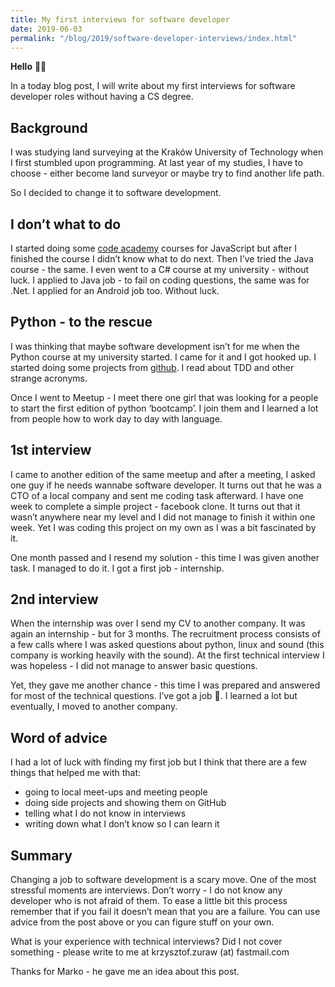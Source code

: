 ```yaml
---
title: My first interviews for software developer
date: 2019-06-03
permalink: "/blog/2019/software-developer-interviews/index.html"
---
```


**Hello** 👋🏻

In a today blog post, I will write about my first interviews for software developer roles without having a CS degree.

## Background

I was studying land surveying at the Kraków University of Technology when I first stumbled upon programming. At last year of my studies, I have to choose - either become land surveyor or maybe try to find another life path.

So I decided to change it to software development.

## I don’t what to do

I started doing some [code academy](https://www.codecademy.com/) courses for JavaScript but after I finished the course I didn’t know what to do next. Then I’ve tried the Java course - the same. I even went to a C# course at my university - without luck. I applied to Java job - to fail on coding questions, the same was for .Net. I applied for an Android job too. Without luck.

## Python - to the rescue

I was thinking that maybe software development isn’t for me when the Python course at my university started. I came for it and I got hooked up. I started doing some projects from [github](https://github.com/karan/Projects). I read about TDD and other strange acronyms.

Once I went to Meetup - I meet there one girl that was looking for a people to start the first edition of python ‘bootcamp’. I join them and I learned a lot from people how to work day to day with language.

## 1st interview

I came to another edition of the same meetup and after a meeting, I asked one guy if he needs wannabe software developer. It turns out that he was a CTO of a local company and sent me coding task afterward. I have one week to complete a simple project - facebook clone. It turns out that it wasn’t anywhere near my level and I did not manage to finish it within one week. Yet I was coding this project on my own as I was a bit fascinated by it.

One month passed and I resend my solution - this time I was given another task. I managed to do it. I got a first job - internship.

## 2nd interview

When the internship was over I send my CV to another company. It was again an internship - but for 3 months. The recruitment process consists of a few calls where I was asked questions about python, linux and sound (this company is working heavily with the sound). At the first technical interview I was hopeless - I did not manage to answer basic questions.

Yet, they gave me another chance - this time I was prepared and answered for most of the technical questions. I’ve got a job 🎉. I learned a lot but eventually, I moved to another company.

## Word of advice

I had a lot of luck with finding my first job but I think that there are a few things that helped me with that:

- going to local meet-ups and meeting people
- doing side projects and showing them on GitHub
- telling what I do not know in interviews
- writing down what I don’t know so I can learn it

## Summary

Changing a job to software development is a scary move. One of the most stressful moments are interviews. Don’t worry - I do not know any developer who is not afraid of them. To ease a little bit this process remember that if you fail it doesn’t mean that you are a failure. You can use advice from the post above or you can figure stuff on your own.

What is your experience with technical interviews? Did I not cover something - please write to me at krzysztof.zuraw (at) fastmail.com

Thanks for Marko - he gave me an idea about this post.
